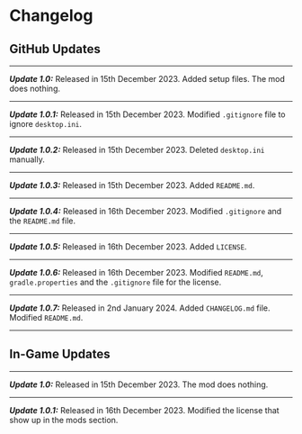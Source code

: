 # Changelog

## GitHub Updates

***

***Update 1.0:*** Released in 15th December 2023. Added setup files. The mod does nothing.

***

***Update 1.0.1:*** Released in 15th December 2023. Modified `.gitignore` file to ignore `desktop.ini`.

***

***Update 1.0.2:*** Released in 15th December 2023. Deleted `desktop.ini` manually.

***

***Update 1.0.3:*** Released in 15th December 2023. Added `README.md`.

***

***Update 1.0.4:*** Released in 16th December 2023. Modified `.gitignore` and the `README.md` file.

***

***Update 1.0.5:*** Released in 16th December 2023. Added `LICENSE`.

***

***Update 1.0.6:*** Released in 16th December 2023. Modified `README.md`, `gradle.properties` and the `.gitignore` file for the license.


***

***Update 1.0.7:*** Released in 2nd January 2024. Added `CHANGELOG.md` file. Modified `README.md`.

***

## In-Game Updates

***

***Update 1.0:*** Released in 15th December 2023. The mod does nothing.

***

***Update 1.0.1:*** Released in 16th December 2023. Modified the license that show up in the mods section.